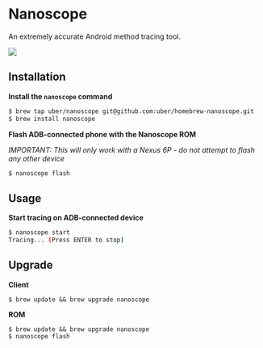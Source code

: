 # Nanoscope

An extremely accurate Android method tracing tool.

![](images/nanoscope.gif?raw=true)

## Installation

**Install the `nanoscope` command**
```bash
$ brew tap uber/nanoscope git@github.com:uber/homebrew-nanoscope.git
$ brew install nanoscope
```

**Flash ADB-connected phone with the Nanoscope ROM**

*IMPORTANT: This will only work with a Nexus 6P - do not attempt to flash any other device*

```bash
$ nanoscope flash
```

## Usage

**Start tracing on ADB-connected device**
```bash
$ nanoscope start
Tracing... (Press ENTER to stop)
```

## Upgrade

**Client**
```
$ brew update && brew upgrade nanoscope
```

**ROM**
```
$ brew update && brew upgrade nanoscope
$ nanoscope flash
```
